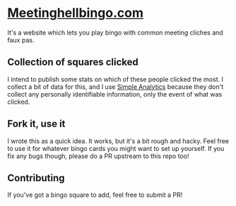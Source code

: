 # [Meetinghellbingo.com](https://meetinghellbingo.com?ref=github)

It's a website which lets you play bingo with common meeting cliches and faux pas.

## Collection of squares clicked

I intend to publish some stats on which of these people clicked the most. I collect a bit of data for this, and I use [Simple Analytics](https://simpleanalytics.com) because they don't collect any personally identifiable information, only the event of what was clicked.

## Fork it, use it

I wrote this as a quick idea. It works, but it's a bit rough and hacky. Feel free to use it for whatever bingo cards you might want to set up yourself. If you fix any bugs though, please do a PR upstream to this repo too!

## Contributing

If you've got a bingo square to add, feel free to submit a PR!
